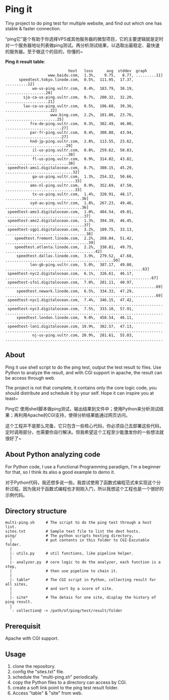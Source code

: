# Ping it

Tiny project to do ping test for multiple website, and find out which one has stable & faster connection.

“ping它”是个有助于你选择VPS或其他服务器的微型项目，它的主要逻辑就是定时对一个服务器地址列表做ping测试。再分析测试结果，以选取出最稳定、最快速的服务器。至于做这个的目的，你懂的~

**Ping it result table**:

```
                            host   loss      avg  stddev  graph
                   www.baidu.com,  1.3%,    9.75,   8.77, .........11]
      speedtest.tokyo.linode.com,  0.5%,  111.95,  17.37, ..........12]
            wa-us-ping.vultr.com,  0.4%,  183.79,  38.19, ..................20]
        sjo-ca-us-ping.vultr.com,  0.7%,  200.32,  32.20, ...................21]
        lax-ca-us-ping.vultr.com,  0.5%,  196.68,  39.36, ....................22]
                    www.bing.com,  2.2%,  101.86,  23.76, .......................25]
           fra-de-ping.vultr.com,  0.3%,  302.49,  46.00, .........................27]
           par-fr-ping.vultr.com,  0.4%,  300.88,  43.94, .........................27]
           hnd-jp-ping.vultr.com,  2.8%,  113.55,  23.62, ...........................29]
            il-us-ping.vultr.com,  0.8%,  259.62,  50.83, ............................30]
            fl-us-ping.vultr.com,  0.9%,  314.02,  43.82, ............................30]
 speedtest-ams1.digitalocean.com,  0.7%,  380.15,  45.29, ..............................32]
            ga-us-ping.vultr.com,  1.3%,  254.32,  50.66, ...............................33]
           ams-nl-ping.vultr.com,  0.9%,  352.69,  47.50, ...............................33]
            tx-us-ping.vultr.com,  1.4%,  320.91,  48.17, ..................................36]
           syd-au-ping.vultr.com,  1.8%,  267.23,  49.46, ..................................36]
 speedtest-ams3.digitalocean.com,  1.0%,  404.54,  49.01, ...................................37]
 speedtest-ams2.digitalocean.com,  1.3%,  394.39,  46.45, ...................................37]
 speedtest-sgp1.digitalocean.com,  3.2%,  189.75,  33.13, ....................................38]
    speedtest.fremont.linode.com,  2.2%,  268.84,  51.42, .....................................39]
    speedtest.atlanta.linode.com,  2.2%,  330.81,  49.75, ........................................42]
     speedtest.dallas.linode.com,  3.9%,  279.52,  47.68, ................................................50]
           lon-gb-ping.vultr.com,  5.0%,  387.17,  49.08, .............................................................63]
 speedtest-nyc2.digitalocean.com,  6.1%,  326.61,  46.17, .................................................................67]
 speedtest-sfo1.digitalocean.com,  7.0%,  281.11,  40.97, ...................................................................69]
     speedtest.newark.linode.com,  6.5%,  334.33,  47.29, ...................................................................69]
 speedtest-nyc1.digitalocean.com,  7.4%,  346.15,  47.42, ..........................................................................76]
 speedtest-nyc3.digitalocean.com,  7.5%,  333.10,  57.91, ..............................................................................80]
     speedtest.london.linode.com,  9.0%,  458.54,  46.11, .........................................................................................91]
 speedtest-lon1.digitalocean.com, 19.9%,  382.57,  47.13, ..............................................................................................................................................................161]
            nj-us-ping.vultr.com, 20.9%,  281.61,  55.03, ...................................................................................................................................................................166]
```

## About
Ping it use shell script to do the ping test, output the test result to files. Use Python to analyze the result, and with CGI support in apache, the result can be access through web.

The project is not that complete, it contains only the core logic code, you should distribute and schedule it by your self. Hope it can inspire you at least~

Ping它 使用shell脚本做ping测试，输出结果到文件中；使用Python来分析测试结果；再利用Apache的CGI支持，使得分析结果能通过网页访问。

这个工程并不是那么完备，它只包含一些核心代码，你必须自己去部署这些代码，定时调用部分，也需要你自行解决。但我希望这个工程至少能激发你的一些想法就很好了~

## About Python analyzing code
For Python code, I use a Functional Programming paradigm, I'm a beginner for that, so I think its also a good example to demo it.

对于Python代码，我还想多说一些。我尝试使用了函数式编程范式来实现这个分析过程。因为我对于函数式编程也才刚刚入门，所以我想这个工程也是一个很好的示例代码。

## Directory structure

```
multi-ping.sh     # The script to do the ping test through a host list.
sites.txt         # Sample text file to list the dest hosts.
ping/             # The python scripts hosting directory,
  |               # put contents in this folder to CGI-Excutable folder.
  |
  |- utils.py     # util functions, like pipeline helper.
  |
  |- analyzer.py  # core logic to do the analyzer, each function is a step,
  |               # then use pipeline to chain it.
  |
  |- table*       # The CGI script in Python, collecting result for all sites,
  |               # and sort by a score of site.
  |
  |- site*        # The detais for one site, display the history of ping result.
  |
  `- collection@ -> /path/of/ping/test/result/folder
```

## Prerequisit
Apache with CGI support.

## Usage
1. clone the repository.
2. config the "sites.txt" file.
3. schedule the "multi-ping.sh" periodically.
4. copy the Python files to a directory can access by CGI.
5. create a soft link point to the ping test result folder.
5. Access "table" & "site" from web.

